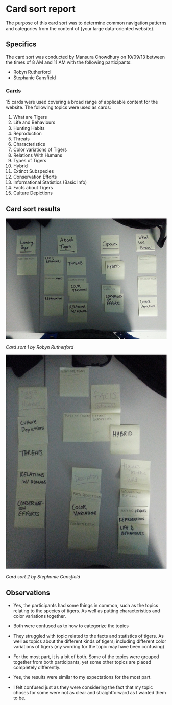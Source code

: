 # Card sort report

The purpose of this card sort was to determine common navigation patterns and categories from the content of {your large data-oriented website}.

## Specifics

The card sort was conducted by Mansura Chowdhury on 10/09/13 between the times of 8 AM and 11 AM with the following participants:

- Robyn Rutherford
- Stephanie Cansfield

### Cards
15 cards were used covering a broad range of applicable content for the website. The following topics were used as cards:

1. What are Tigers
2. Life and Behaviours
3. Hunting Habits
4. Reproduction
5. Threats
6. Characteristics
7. Color variations of Tigers
8. Relations With Humans
9. Types of Tigers
10. Hybrid
11. Extinct Subspecies
12. Conservation Efforts
13. Informational Statistics (Basic Info)
14. Facts about Tigers
15. Culture Depictions

## Card sort results

![Card sort 1 results](card-sort-1.jpg)

*Card sort 1 by Robyn Rutherford*

![Card sort 2 results](card-sort-2.jpg)

*Card sort 2 by Stephanie Cansfield*

## Observations

- Yes, the participants had some things in common, such as the topics relating to the species of tigers. As well as putting characteristics and color variations together.

- Both were confused as to how to categorize the topics

- They struggled with topic related to the facts and statistics of tigers. As well as topics about the different kinds of tigers; including different color variations of tigers (my wording for the topic may have been confusing)

- For the most part, it is a bit of both. Some of the topics were grouped together from both participants, yet some other topics are placed completely differently.

- Yes, the results were similar to my expectations for the most part. 

- I felt confused just as they were considering the fact that my topic choses for some were not as clear and straightforward as I wanted them to be.